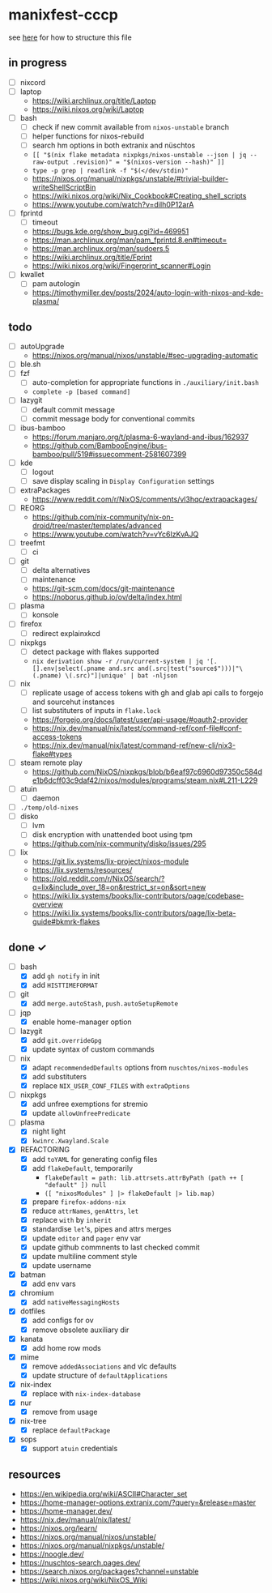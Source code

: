 # manixfest-cccp

see [here](https://github.com/todomd/todo.md/blob/0bc8c741496b266e8a3dc7dc1706ab56e3258ecf/TODO.md) for how to structure this file

## in progress

- [ ] nixcord
- [ ] laptop
    - https://wiki.archlinux.org/title/Laptop
    - https://wiki.nixos.org/wiki/Laptop
- [ ] bash
    - [ ] check if new commit available from `nixos-unstable` branch
    - [ ] helper functions for nixos-rebuild
    - [ ] search hm options in both extranix and nüschtos
    - ` [[ "$(nix flake metadata nixpkgs/nixos-unstable --json | jq --raw-output .revision)" = "$(nixos-version --hash)" ]] `
    - ` type -p grep | readlink -f "$(</dev/stdin)" `
    - https://nixos.org/manual/nixpkgs/unstable/#trivial-builder-writeShellScriptBin
    - https://wiki.nixos.org/wiki/Nix_Cookbook#Creating_shell_scripts
    - https://www.youtube.com/watch?v=diIh0P12arA
- [ ] fprintd
    - [ ] timeout
    - https://bugs.kde.org/show_bug.cgi?id=469951
    - https://man.archlinux.org/man/pam_fprintd.8.en#timeout=
    - https://man.archlinux.org/man/sudoers.5
    - https://wiki.archlinux.org/title/Fprint
    - https://wiki.nixos.org/wiki/Fingerprint_scanner#Login
- [ ] kwallet
    - [ ] pam autologin
    - https://timothymiller.dev/posts/2024/auto-login-with-nixos-and-kde-plasma/

## todo

- [ ] autoUpgrade
    - https://nixos.org/manual/nixos/unstable/#sec-upgrading-automatic
- [ ] ble.sh
- [ ] fzf
    - [ ] auto-completion for appropriate functions in `./auxiliary/init.bash`
    - `complete -p [based command]`
- [ ] lazygit
    - [ ] default commit message
    - [ ] commit message body for conventional commits
- [ ] ibus-bamboo
    - https://forum.manjaro.org/t/plasma-6-wayland-and-ibus/162937
    - https://github.com/BambooEngine/ibus-bamboo/pull/519#issuecomment-2581607399
- [ ] kde
    - [ ] logout
    - [ ] save display scaling in `Display Configuration` settings
- [ ] extraPackages
    - https://www.reddit.com/r/NixOS/comments/vl3hqc/extrapackages/
- [ ] REORG
    - https://github.com/nix-community/nix-on-droid/tree/master/templates/advanced
    - https://www.youtube.com/watch?v=vYc6IzKvAJQ
- [ ] treefmt
    - [ ] ci
- [ ] git
    - [ ] delta alternatives
    - [ ] maintenance
    - https://git-scm.com/docs/git-maintenance
    - https://noborus.github.io/ov/delta/index.html
- [ ] plasma
    - [ ] konsole
- [ ] firefox
    - [ ] redirect explainxkcd
- [ ] nixpkgs
    - [ ] detect package with flakes supported
    - ` nix derivation show -r /run/current-system | jq '[.[].env|select(.pname and.src and(.src|test("source$")))|"\(.pname) \(.src)"]|unique' | bat -nljson `
- [ ] nix
    - [ ] replicate usage of access tokens with gh and glab api calls to forgejo and sourcehut instances
    - [ ] list substituters of inputs in `flake.lock`
    - https://forgejo.org/docs/latest/user/api-usage/#oauth2-provider
    - https://nix.dev/manual/nix/latest/command-ref/conf-file#conf-access-tokens
    - https://nix.dev/manual/nix/latest/command-ref/new-cli/nix3-flake#types
- [ ] steam remote play
    - https://github.com/NixOS/nixpkgs/blob/b6eaf97c6960d97350c584de1b6dcff03c9daf42/nixos/modules/programs/steam.nix#L211-L229
- [ ] atuin
    - [ ] daemon
- [ ] `./temp/old-nixes`
- [ ] disko
    - [ ] lvm
    - [ ] disk encryption with unattended boot using tpm
    - https://github.com/nix-community/disko/issues/295
- [ ] lix
    - https://git.lix.systems/lix-project/nixos-module
    - https://lix.systems/resources/
    - https://old.reddit.com/r/NixOS/search/?q=lix&include_over_18=on&restrict_sr=on&sort=new
    - https://wiki.lix.systems/books/lix-contributors/page/codebase-overview
    - https://wiki.lix.systems/books/lix-contributors/page/lix-beta-guide#bkmrk-flakes

## done ✓

- [ ] bash
    - [x] add `gh notify` in init
    - [x] add `HISTTIMEFORMAT`
- [ ] git
    - [x] add `merge.autoStash`, `push.autoSetupRemote`
- [ ] jqp
    - [x] enable home-manager option
- [ ] lazygit
    - [x] add `git.overrideGpg`
    - [x] update syntax of custom commands
- [ ] nix
    - [x] adapt `recommendedDefaults` options from `nuschtos/nixos-modules`
    - [x] add substituters
    - [x] replace `NIX_USER_CONF_FILES` with `extraOptions`
- [ ] nixpkgs
    - [x] add unfree exemptions for stremio
    - [x] update `allowUnfreePredicate`
- [ ] plasma
    - [x] night light
    - [x] `kwinrc.Xwayland.Scale`
- [x] REFACTORING
    - [x] add `toYAML` for generating config files
    - [x] add `flakeDefault`, temporarily
        - ` flakeDefault = path: lib.attrsets.attrByPath (path ++ [ "default" ]) null `
        - ` ([ "nixosModules" ] |> flakeDefault |> lib.map) `
    - [x] prepare `firefox-addons-nix`
    - [x] reduce `attrNames`, `genAttrs`, `let`
    - [x] replace `with` by `inherit`
    - [x] standardise `let`'s, pipes and attrs merges
    - [x] update `editor` and `pager` env var
    - [x] update github commnents to last checked commit
    - [x] update multiline comment style
    - [x] update username
- [x] batman
    - [x] add env vars
- [x] chromium
    - [x] add `nativeMessagingHosts`
- [x] dotfiles
    - [x] add configs for ov
    - [x] remove obsolete auxiliary dir
- [x] kanata
    - [x] add home row mods
- [x] mime
    - [x] remove `addedAssociations` and vlc defaults
    - [x] update structure of `defaultApplications`
- [x] nix-index
    - [x] replace with `nix-index-database`
- [x] nur
    - [x] remove from usage
- [x] nix-tree
    - [x] replace `defaultPackage`
- [x] sops
    - [x] support `atuin` credentials

## resources
- https://en.wikipedia.org/wiki/ASCII#Character_set
- https://home-manager-options.extranix.com/?query=&release=master
- https://home-manager.dev/
- https://nix.dev/manual/nix/latest/
- https://nixos.org/learn/
- https://nixos.org/manual/nixos/unstable/
- https://nixos.org/manual/nixpkgs/unstable/
- https://noogle.dev/
- https://nuschtos-search.pages.dev/
- https://search.nixos.org/packages?channel=unstable
- https://wiki.nixos.org/wiki/NixOS_Wiki

